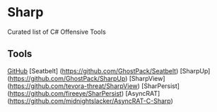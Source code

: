 # Sharp
Curated list of C# Offensive Tools

## Tools
[GitHub](http://github.com)
[Seatbelt] (https://github.com/GhostPack/Seatbelt)
[SharpUp] (https://github.com/GhostPack/SharpUp)
[SharpView] (https://github.com/tevora-threat/SharpView)
[SharPersist] (https://github.com/fireeye/SharPersist)
[AsyncRAT] (https://github.com/midnightslacker/AsyncRAT-C-Sharp)
